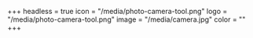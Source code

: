 +++
headless = true
icon = "/media/photo-camera-tool.png"
logo = "/media/photo-camera-tool.png"
image = "/media/camera.jpg"
color = ""
+++
